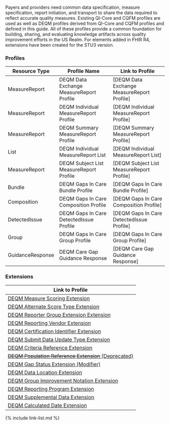 
Payers and providers need common data specification, measure specification, report initiation, and transport to share the data required to reflect accurate quality measures. Existing QI-Core and CQFM profiles are used as well as DEQM profiles derived from QI-Core and CQFM profiles and defined in this guide. All of these profiles provide a common foundation for building, sharing, and evaluating knowledge artifacts across quality improvement efforts in the US Realm.  For elements added in FHIR R4, extensions have been created for the STU3 version.

### Profiles

|Resource Type|Profile Name|Link to Profile|
|---|---|---|
|MeasureReport|DEQM Data Exchange MeasureReport Profile|[DEQM Data Exchange MeasureReport Profile]|
|MeasureReport|DEQM Individual MeasureReport Profile|[DEQM Individual MeasureReport Profile]|
|MeasureReport|DEQM Summary MeasureReport Profile|[DEQM Summary MeasureReport Profile]|
|List|DEQM Individual MeasureReport List|[DEQM Individual MeasureReport List]|
|MeasureReport|DEQM Subject List MeasureReport Profile|[DEQM Subject List MeasureReport Profile]|
|Bundle|DEQM Gaps In Care Bundle Profile|[DEQM Gaps In Care Bundle Profile]|
|Composition|DEQM Gaps In Care Composition Profile|[DEQM Gaps In Care Composition Profile]|
|DetectedIssue|DEQM Gaps In Care DetectedIssue Profile|[DEQM Gaps In Care DetectedIssue Profile]|
|Group|DEQM Gaps In Care Group Profile|[DEQM Gaps In Care Group Profile]|
|GuidanceResponse|DEQM Care Gap Guidance Response|[DEQM Care Gap Guidance Response]|

### Extensions

| Link to Profile                                                                                       |
|-------------------------------------------------------------------------------------------------------|
| [DEQM Measure Scoring Extension](StructureDefinition-extension-measureScoring.html)                   |
| [DEQM Alternate Score Type Extension](StructureDefinition-extension-alternateScoreType.html)          |
| [DEQM Reporter Group Extension Extension](StructureDefinition-extension-reporterGroup.html)           |
| [DEQM Reporting Vendor Extension](StructureDefinition-extension-reportingVendor.html)                 |
| [DEQM Certification Identifier Extension](StructureDefinition-extension-certificationIdentifier.html) |
| [DEQM Submit Data Update Type Extension](StructureDefinition-extension-submitDataUpdateType.html)     |
| [DEQM Criteria Reference Extension](StructureDefinition-extension-criteriaReference.html)             |
| [~~DEQM Population Reference Extension~~ (Deprecated)](StructureDefinition-extension-populationReference.html)         |
| [DEQM Gap Status Extension (Modifier)](StructureDefinition-extension-gapStatus.html)                  |
| [DEQM Data Location Extension](StructureDefinition-extension-dataLocation.html)                  |
| [DEQM Group Improvement Notation Extension](StructureDefinition-extension-groupImprovementNotation.html)                  |
|   [DEQM Reporting Program Extension](StructureDefinition-extension-reportingProgram.html) |
| [DEQM Supplemental Data Extension](StructureDefinition-extension-supplementalData.html)                  |
| [DEQM Calculated Date Extension](StructureDefinition-extension-calculatedDate.html)                  |  



{% include link-list.md %}


